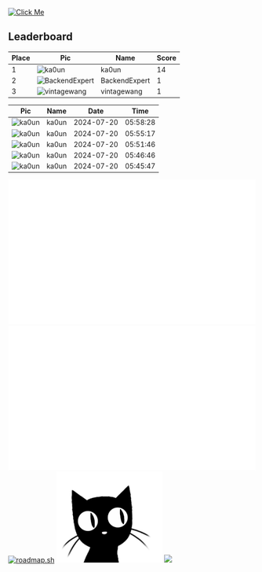 
[![Click Me](https://via.placeholder.com/200)](https://github.com/ka0un/ka0un/issues/new?title=Cookie+Click&body=I+clicked+the+cookie!)

## Leaderboard

<!-- LEADERBOARD_START -->
| Place | Pic | Name | Score |
|-------|-------------|------|-------|
| 1 | ![ka0un](https://github.com/ka0un.png?size=20) | ka0un |  14 |
| 2 | ![BackendExpert](https://github.com/BackendExpert.png?size=20) | BackendExpert |  1 |
| 3 | ![vintagewang](https://github.com/vintagewang.png?size=20) | vintagewang |  1 |

<!-- LEADERBOARD_END -->
<!-- LAST_START -->
| Pic | Name | Date | Time |
|-------------|------|------|------|
| ![ka0un](https://github.com/ka0un.png?size=20) | ka0un | 2024-07-20 | 05:58:28 |
| ![ka0un](https://github.com/ka0un.png?size=20) | ka0un | 2024-07-20 | 05:55:17 |
| ![ka0un](https://github.com/ka0un.png?size=20) | ka0un | 2024-07-20 | 05:51:46 |
| ![ka0un](https://github.com/ka0un.png?size=20) | ka0un | 2024-07-20 | 05:46:46 |
| ![ka0un](https://github.com/ka0un.png?size=20) | ka0un | 2024-07-20 | 05:45:47 |
<!-- LAST_END -->

![](https://raw.githubusercontent.com/ka0un/profilestats/master/generated/overview.svg#gh-dark-mode-only) ![](https://raw.githubusercontent.com/ka0un/profilestats/master/generated/languages.svg#gh-dark-mode-only) 
[![roadmap.sh](https://roadmap.sh/card/wide/644a81e7e27257737498eefa?variant=dark&roadmaps=java%2Cbackend%2Cspring-boot%2Csoftware-design-architecture)](https://roadmap.sh/u/aaa) ![](https://github.com/ka0un/CalC/blob/main/cat.gif?raw=true)
![](https://hit.yhype.me/github/profile?user_id=88395585)
